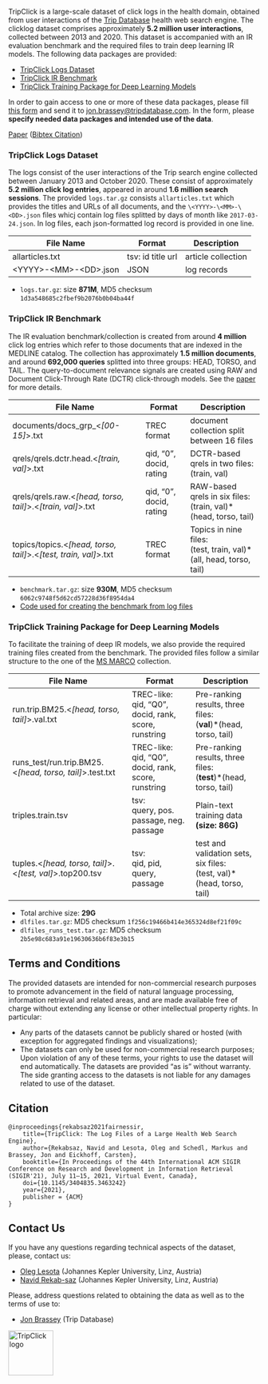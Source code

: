 TripClick is a large-scale dataset of click logs in the health domain, obtained from user interactions of the [Trip Database](https://www.tripdatabase.com) health web search engine. The clicklog dataset comprises approximately **5.2 million user interactions**, collected between 2013 and 2020. This dataset is accompanied with an IR evaluation benchmark and the required files to train deep learning IR models. The following data packages are provided:
* [TripClick Logs Dataset](#tripclick-logs-dataset)
* [TripClick IR Benchmark](#tripclick-ir-benchmark)
* [TripClick Training Package for Deep Learning Models](#tripclick-training-package-for-deep-learning-models)


[paper]: https://arxiv.org/abs/2103.07901
[citation]: #citation

In order to gain access to one or more of these data packages, please fill [this form](https://docs.google.com/document/d/1RHVxVnZsPBDDZMDcSvbB8VyNZDl2cn6KpeeSvIu6g_c/edit?usp=sharing) and send it to [jon.brassey@tripdatabase.com](mailto:jon.brassey@tripdatabase.com?subject=[TripClick]%20Data%20Request). In the form, please **specify needed data packages and intended use of the data**.

[Paper][paper] ([Bibtex Citation][citation])

### TripClick Logs Dataset
The logs consist of the user interactions of the Trip search engine collected between January 2013 and October 2020. These consist of approximately **5.2 million click log entries**, appeared in around **1.6 million search sessions**. The provided `logs.tar.gz` consists `allarticles.txt` which provides the titles and URLs of all documents, and the `\<YYYY>-\<MM>-\<DD>.json` files whicj contain log files splitted by days of month like `2017-03-24.json`. In log files, each json-formatted log record is provided in one line.

| File Name | Format | Description |
|---|---|---|
| allarticles.txt | tsv: id	title	url | article collection |
| \<YYYY>-\<MM>-\<DD>.json | JSON | log records |

* `logs.tar.gz`: size **871M**, MD5 checksum `1d3a548685c2fbef9b2076b0b04ba44f`


### TripClick IR Benchmark
The IR evaluation benchmark/collection is created from around **4 million** click log entries which refer to those documents that are indexed in the MEDLINE catalog. The collection has approximately **1.5 million documents**, and around **692,000 queries** splitted into three groups: HEAD, TORSO, and TAIL. The query-to-document relevance signals are created using RAW and Document Click-Through Rate (DCTR) click-through models. See the [paper][paper] for more details.

| File Name | Format | Description |
|---|---|---|
| documents/docs_grp_\<*\[00-15]*>.txt | TREC format | document collection split between 16 files|
| qrels/qrels.dctr.head.\<*\[train, val]*>.txt | qid, “0”, docid, rating | DCTR-based qrels in two files:<br />(train, val) |
| qrels/qrels.raw.\<*\[head, torso, tail]*>.\<*\[train, val]*>.txt | qid, “0”, docid, rating | RAW-based qrels in six files:<br />(train, val)\*(head, torso, tail) |
| topics/topics.\<*\[head, torso, tail]*>.\<*\[test, train, val]*>.txt | TREC format | Topics in nine files:<br />(test, train, val)\*(all, head, torso, tail) |

* `benchmark.tar.gz`: size **930M**, MD5 checksum `6062c9748f5d62cd57228d36f8954da4`
* [Code used for creating the benchmark from log files](https://github.com/tripdatabase/tripclick/tree/main)

### TripClick Training Package for Deep Learning Models
To facilitate the training of deep IR models, we also provide the required training files created from the benchmark. The provided files follow a similar structure to the one of the [MS MARCO](https://microsoft.github.io/msmarco/TREC-Deep-Learning-2019) collection.


| File Name | Format | Description |
|---|---|---|
| run.trip.BM25.\<*\[head, torso, tail]*>.val.txt | TREC-like:<br />qid, “Q0”, docid, rank, score, runstring | Pre-ranking results, three files:<br />(**val**)\*(head, torso, tail) |
| runs_test/run.trip.BM25.\<*\[head, torso, tail]*>.test.txt | TREC-like:<br />qid, “Q0”, docid, rank, score, runstring | Pre-ranking results, three files:<br />(**test**)*(head, torso, tail) |
| triples.train.tsv | tsv:<br />query, pos. passage, neg. passage | Plain-text training data<br />**(size: 86G)**|
| tuples.\<*\[head, torso, tail]*>.\<*\[test, val]*>.top200.tsv | tsv:<br />qid, pid, query, passage | test and validation sets, six files:<br />(test, val)\*(head, torso, tail)|

* Total archive size: **29G**
* `dlfiles.tar.gz`: MD5 checksum `1f256c19466b414e365324d8ef21f09c`
* `dlfiles_runs_test.tar.gz`: MD5 checksum `2b5e98c683a91e19630636b6f83e3b15`

## Terms and Conditions
The provided datasets are intended for non-commercial research purposes to promote advancement in the field of natural language processing, information retrieval and related areas, and are made available free of charge without extending any license or other intellectual property rights. In particular:
* Any parts of the datasets cannot be publicly shared or hosted (with exception for aggregated findings and visualizations);
* The datasets can only be used for non-commercial research purposes;
Upon violation of any of these terms, your rights to use the dataset will end automatically.
The datasets are provided “as is” without warranty. The side granting access to the datasets is not liable for any damages related to use of the dataset.


## Citation
```
@inproceedings{rekabsaz2021fairnessir,
    title={TripClick: The Log Files of a Large Health Web Search Engine},
    author={Rekabsaz, Navid and Lesota, Oleg and Schedl, Markus and Brassey, Jon and Eickhoff, Carsten},
    booktitle={In Proceedings of the 44th International ACM SIGIR Conference on Research and Development in Information Retrieval (SIGIR'21), July 11–15, 2021, Virtual Event, Canada},
    doi={10.1145/3404835.3463242}
    year={2021},
    publisher = {ACM}
}
```

## Contact Us
If you have any questions regarding technical aspects of the dataset, please, contact us:
* [Oleg Lesota](https://www.jku.at/en/institute-of-computational-perception/about-us/people/oleg-lesota/) (Johannes Kepler University, Linz, Austria)
* [Navid Rekab-saz](https://www.jku.at/en/institute-of-computational-perception/about-us/people/navid-rekab-saz/) (Johannes Kepler University, Linz, Austria)

Please, address questions related to obtaining the data as well as to the terms of use to:
* [Jon Brassey](mailto:jon.brassey@tripdatabase.com?subject=[TripClick]) (Trip Database)


<img src="https://www.tripdatabase.com/static/img/trip-logo.png" alt="TripClick logo" width="90"/>
